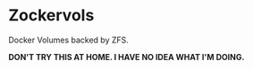 # Zockervols

Docker Volumes backed by ZFS.

**DON'T TRY THIS AT HOME. I HAVE NO IDEA WHAT I'M DOING.**
